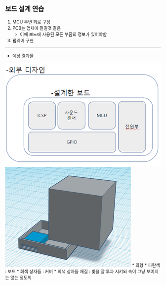 ## 보드 설계 연습

1. MCU 주변 회로 구성
2. PCB는 업체에 맡길것 같음
    * 이때 보드에 사용된 모든 부품의 정보가 있어야함
4. 펌웨어 구현


---
* 예상 결과물
<img src = "./img/예상 결과물.PNG">
<img src = "./img/외형.PNG">
* 외형 
    * 파란색 : 보드
    * 회색 상자들 : 커버
    * 회색 상자들 재질 : 빛을 잘 투과 시키되 속이 그냥 보이지는 않는 정도의 
